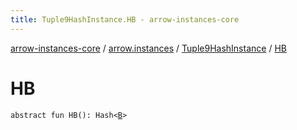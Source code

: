 ```yaml
---
title: Tuple9HashInstance.HB - arrow-instances-core
---
```


[arrow-instances-core](../../index.html) / [arrow.instances](../index.html) / [Tuple9HashInstance](index.html) / [HB](./-h-b.html)

# HB

`abstract fun HB(): Hash<`[`B`](index.html#B)`>`